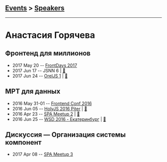 ## [Events](../README.md) > [Speakers](../speakers.md)
---

# Анастасия Горячева

## Фронтенд для миллионов
- 2017 May 20 -- [FrontDays 2017](https://youtu.be/BbNLOLvsKpM)    
- 2017 Jun 17 -- JSNN 6  | [:notebook:](https://www.slideshare.net/negoryacheva/ss-77015972)  
- 2017 Jun 24 -- [OrelJS 1](https://www.youtube.com/watch?v=hwQVbyKcRnA)  | [:notebook:](http://oreljs.ru/first/files/OrelJS%2024.06.17%20%20-%20%D0%93%D0%BE%D1%80%D1%8F%D1%87%D0%B5%D0%B2%D0%B0%20%D0%90.%20%D0%A4%D1%80%D0%BE%D0%BD%D1%82%D0%B5%D0%BD%D0%B4%20%D0%B4%D0%BB%D1%8F%20%D0%BC%D0%B8%D0%BB%D0%BB%D0%B8%D0%BE%D0%BD%D0%BE%D0%B2.pdf)  
## МРТ для данных
- 2016 May 31-01 -- [Frontend Conf 2016](https://www.youtube.com/watch?v=PXkFph_KIAw)    
- 2016 Jun 05 -- [HolyJS 2016 Piter](https://www.youtube.com/watch?v=8a4K-vyP3Zg)  | [:notebook:](http://public.jugru.org/holyjs/2016/spb/day_1/track_3/goryacheva.pdf)  
- 2016 Apr 23 -- [SPA Meetup 2](https://youtu.be/1QtPtvi72SI)  | [:notebook:](https://github.com/lahmatiy/moscow-spa-meetup-2/raw/master/pdf/mri-for-data.pdf)  
- 2016 Jun 25 -- [WSD 2016 - Екатеринбург](https://www.youtube.com/watch?v=46YeR1vlh7E)  | [:notebook:](https://wsd.events/2016/06/25/pres/data-mri.pdf)  
## Дискуссия — Организация системы компонент
- 2017 Apr 08 -- [SPA Meetup 3](https://www.youtube.com/watch?v=h23HbKaUbaU)    
